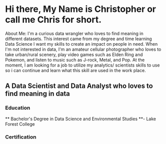# Hi there, My Name is Christopher or call me Chris for short.

About Me:
I'm a curious data wrangler who loves to find meaning in different datasets. This interest came from my degree and time learning Data Science I want my skills to create an impact on people in need. When I'm not interested in data, I'm an amateur cellular photographer who loves to take urban/rural scenery, play video games such as Elden Ring and Pokemon, and listen to music such as J-rock, Metal, and Pop. At the moment, I am looking for a job to utilize my analytics/ scientists skills to use so i can continue and learn what this skill are used in the work place.   


## A Data Scientist and Data Analyst who loves to find meaning in data


### Education
** Bachelor's Degree in  Data Science and Environmental Studies **- Lake Forest College

### Certification 



<!--
Here are some ideas to get you started:

- 🔭 I’m currently working on ...
- 🌱 I’m currently learning ...
- 👯 I’m looking to collaborate on ...
- 🤔 I’m looking for help with ...
- 💬 Ask me about ...
- 📫 How to reach me: ...
- 😄 Pronouns: ...
- ⚡ Fun fact: ...
-->
